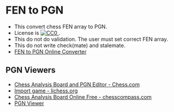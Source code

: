 # FEN to PGN

- This convert chess FEN array to PGN.
- License is [![CC0](https://licensebuttons.net/p/zero/1.0/88x31.png) ](https://creativecommons.org/publicdomain/zero/1.0/).
- This do not do validation. The user must set correct FEN array.
- This do not write check(mate) and stalemate.
- [FEN to PGN Online Converter](https://iwamizawa-software.github.io/fen-to-pgn/)

## PGN Viewers

- [Chess Analysis Board and PGN Editor - Chess.com](https://www.chess.com/analysis)
- [Import game - lichess.org](https://lichess.org/paste)
- [Chess Analysis Board Online Free - chesscompass.com](https://www.chesscompass.com/analyze)
- [PGN Viewer](https://chesstempo.com/pgn-viewer/)
